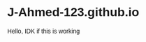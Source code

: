 # J-Ahmed-123.github.io

Hello, IDK if this is working
<!DOCTYPE html>
<html lang="en">
<head>
    <meta charset="UTF-8">
    <meta name="viewport" content="width=device-width, initial-scale=1.0">
    <title>Simple Links Page</title>
    <style>
		body {
			font-family: Arial, sans-serif;
		}

		h1 {
			font-size: 32px;
		}

		h2 {
			font-size: 24px;
		}

		table {
			width: 60%;
			border-collapse: collapse;
			border: 1px solid black;
		}

		td {
			border: 1px solid black;
			padding: 3px;
			text-align: center
		}

		td:first-child {
			text-align: left;
		}

		@media screen and (max-width: 768px) {
			h1 {
				font-size: 24px;
			}

			h2 {
				font-size: 16px;
			}

			.container {
				flex-direction: column;
				gap: 20px;
			}

			.section {
				width: 80%;
			}

			table {
				width: 100%;
				border-collapse: collapse;
				border: 1px solid black;
				font-size: 10px;
				white-space: nowrap;
			}
    </style>
</head>
<body>
    <h1>Structural Calculators</h1>
    Created by J.A (UoM):
	<br>
	<br>

    <table>
        <thead>
            <tr>
                <td>Calculator</td>
                <td>Minimal Output</td>
                <td>Extra Version</td>
            </tr>
        </thead>
        <tbody>
            <tr>
                <td>Steel Section Axial Buckling Resistance</td>
                <td><a href="https://j-ahmed-123.github.io/Steel%20Section%20Buckling%20Resistance%20Minimal%20Mobile%20Comp.html">Minimal Outputs</a></td>
                <td><a href="https://j-ahmed-123.github.io/Steel%20Section%20Buckling%20Resistance%20Extra%20Mobile%20Comp.html">Extra Version</a></td>
            </tr>
            <tr>
                <td>Shallow Foundation Bearing Capacity</td>
                <td><a href="https://j-ahmed-123.github.io/Shallow%20Foundation%20Bearing%20Capacity%20Minimal%20Mobile%20Comp.html">Minimal Outputs</a></td>
                <td><a href="https://j-ahmed-123.github.io/Shallow%20Foundation%20Bearing%20Capacity%20Extra%20Mobile%20Comp.html">Extra Version</a></td>
            </tr>
            <tr>
                <td>Reinforced Concrete Moment Capacity</td>
                <td><a href="https://j-ahmed-123.github.io/Reinforced%20Concrete%20Moment%20Capacity%20Minimal%20Mobile%20Comp.html">Minimal Outputs</a></td>
                <td><a href="https://j-ahmed-123.github.io/Reinforced%20Concrete%20Moment%20Capacity%20Extra%20Mobile%20Comp.html">Extra Version</a></td>
            </tr>
        </tbody>
    </table>
</body>
</html>
